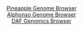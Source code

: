 <div id="Pineapple_Genome_Browser" align="center">
  <a href="https://igv.org/app/?sessionURL=blob:zZJda9swFIb_iyBlA8cfchLHhjLcNm1N.rE0S8JSipFl2VFjS64k201C_vvUsLGbDpqLjYEupMORzvu.enagIUJSzkAAoOn0TccBBpAr3k5RWRXkDpVEgiBDhSQGECQjgjBMQLADGZIKzR5u9M2VUpUMLIuqqlsilnNTuiYq0ZYz1EoT89I650WBEi6Q4kJaZwI13KJ5021JgqrK1LNds2.lSCELFdWKM8mtirA8bvV78a9SnBPGSxKXdaHoQUCs9WiNqZmhL.FiGmJMpByTTZSehuMonLuj2fJqcL6c3V8vZoPFyZTmDKlakNNx8_V.mIzu4bqm416Ckz6OtvN1B549TIYd9.Jk9FpRQeSp4zlD13N70NPRUJaS1__JtV70SOe9JrpYRh14efGcrYd1hO_mZ5NiIX0yeQ7fdT4EewMUHNeaBYBXwgsc23DtgdGHg.7b1hkatu3rfASnIHh8MoASCK91..MOqE2liQGSvNQHeAzARUoECLq.bXuO78N.z.vZvu_sjR2oRfH3wr2cPfieDUMIB3FGC6VxTmPJKmkixswGZ2a.PTJN2H5zybU9he20.f5MMz6_SdHLVYHv_pSlAfTowwdqox9R9E.4.4gQUyXHwrZM0wXfTrJNNGmmgnu3mjtcT26W4Xgk3w3oDaPjwsm4KJHS_bqijz95a5CgiCldaKikCS2o2ix0jrwFgQNdjS3AvOCaQyDy5JNt2IbTtz__xtPdP.1_AA--">Pineapple Genome Browser</a>
</div>
<div id="Alphonso_Genome_Browser" align="center">
  <a href="https://igv.org/app/?sessionURL=blob:zZJbb9owGIb_i6VWmxRyLAmJhCagsLGujMEoFVUVOY4TXBLbtZ2Eg_jvc9Gm3axSudg0yRf2Jx_e7_FzADUWkjAKIuCaTtt0HGAAuWbNHJa8wBNYYgmiDBYSG0DgDAtMEQbRAWRQKriYfdEn10pxGVkWUbxVQpozU3omLOGeUdhIE7HSGrCigAkTUDEhrb6ANbNIXrcanEDOTf22Z7atFCpowYKvGZXM4pjmcaPvi3.V4hxTVuK4rApFTgFinUdnTM0Mfugt5z2EsJQ3eDdOu72bce_OGy5WH_3BavH103LhLy_nJKdQVQJ3.QRJWOX3KODDfm9f1PT6wh0lzZQn5e2Fd3053HIisOw6gdPxAq8dvqAhNMXb_6lrPciZnW9YaG..p_5y4o9Zc98J.sMnnGQDkXx7pe.jAQqGKm0CQGsRRI5teLZvtF2_9TJ1OoZth5qOYARED48GUAKijd7.cABqx7UvQOLn6qSOAZhIsQBRK7TtwAlDt30VXNlh6ByNA6hE8ffQjhazMLDdnuv6cUYKpWVOY0m5NCGlZo0yM9.fydLVzkz59Hn21Blc5fl4e7crk_3olvbRovkjTVcT0I.fPlC3.pZM_8S7twQxVXKubJ9lVnlb2aB5fzRGWwGn29xL0Grsbl7Fcx6ajIkSKr1fV_Typ281FARSpQs1kSQhBVG7pabIGhA5rqe1BYgVTHsIRJ68sw3bcNr2.996esfH4w8-">Alphonso Genome Browser</a>
</div>


<div id="DAF_Genomics_Browser" align="center">
  <a href="https://igv.org/app/?sessionURL=blob:tZFra9swFIb_iyD95Jtkx44NYXhdu3juujTBSZdSgmYfx6K25Unykjbkv094HYNdGIMOJCFxLu.r8xzRFxCS8RZFiFh4bGGMDCQrvl_SpqvhmjYgUVTSWoKBBJQgoM0BRUdUUqlotrjSlZVSnYxsu6CluYOWNyyXlnQt2pmS96oCnWoSizb0ibd0L62cNzpZUZvWXcVbyW2a5yCl6dgdtLvtnurje2w7tIRt09eKDapbbUIbK6ySaresLeDwFyP_QVkv9ipeL.OhPoXHpJjGaRKv3Its89Y_32QfZuvMX58t2a6lqhcwFe_m.URmwYi8vspw3s4Lf0QuH6438.pwO_84ct.cXRw6JkBOcYAnbuCOcYBOBqp53msMKK8EjrBnBGRiEM8zn6_u2NdzEJyh6O7eQErQ_EGn3x2Reuw0LCThcz9wMxAXBQgUmaHjBDgMydgLPCcM8ck4ol7UL0zzMluEgUNiQnzrE220fsnqYYRa6NfgS6H8qbPe_4oqLW7ep8liRm4hS501O1_tk3rFe81rlvwW1ET7_.PHSi4aqnTo2_MZC621XgOt.sHFPd2fvgI-">DAF Genomics Browser</a>
</div>
